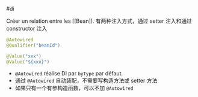 #di 

Créer un relation entre les [[Bean]].
有两种注入方式，通过 setter 注入和通过 constructor 注入

``` java
@Autowired
@Qualifier("beanId")

@Value("xxx")
@Value("${xxx}")
```

- `@Autowired` réalise DI par `byType` par défaut.
- 通过 `@Autowired` 自动装配，不需要写构造方法或 setter 方法
- 如果只有一个有参构造函数，可以不加 `@Autowired`